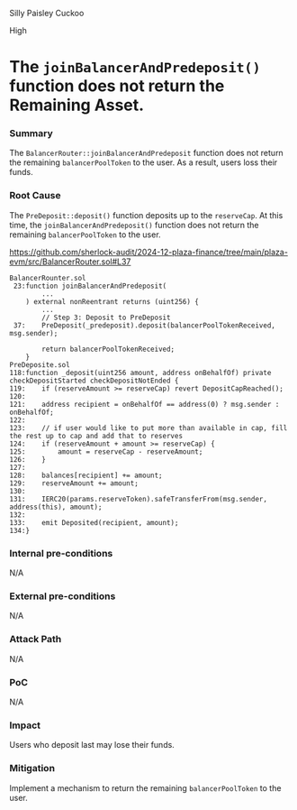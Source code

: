 Silly Paisley Cuckoo

High

# The `joinBalancerAndPredeposit()` function does not return the Remaining Asset.


### Summary
The `BalancerRouter::joinBalancerAndPredeposit` function does not return the remaining `balancerPoolToken` to the user.
As a result, users loss their funds.

### Root Cause
The `PreDeposit::deposit()` function deposits up to the `reserveCap`.
At this time, the `joinBalancerAndPredeposit()` function does not return the remaining `balancerPoolToken` to the user.

https://github.com/sherlock-audit/2024-12-plaza-finance/tree/main/plaza-evm/src/BalancerRouter.sol#L37
```solidity
BalancerRounter.sol
 23:function joinBalancerAndPredeposit(
        ...
    ) external nonReentrant returns (uint256) {
        ...
        // Step 3: Deposit to PreDeposit
 37:    PreDeposit(_predeposit).deposit(balancerPoolTokenReceived, msg.sender);

        return balancerPoolTokenReceived;
    }
PreDeposite.sol
118:function _deposit(uint256 amount, address onBehalfOf) private checkDepositStarted checkDepositNotEnded {
119:    if (reserveAmount >= reserveCap) revert DepositCapReached();
120:
121:    address recipient = onBehalfOf == address(0) ? msg.sender : onBehalfOf;
122:
123:    // if user would like to put more than available in cap, fill the rest up to cap and add that to reserves
124:    if (reserveAmount + amount >= reserveCap) {
125:        amount = reserveCap - reserveAmount;
126:    }
127:
128:    balances[recipient] += amount;
129:    reserveAmount += amount;
130:
131:    IERC20(params.reserveToken).safeTransferFrom(msg.sender, address(this), amount);
132:
133:    emit Deposited(recipient, amount);
134:}
```

### Internal pre-conditions
N/A

### External pre-conditions
N/A

### Attack Path
N/A

### PoC
N/A

### Impact
Users who deposit last may lose their funds.

### Mitigation
Implement a mechanism to return the remaining `balancerPoolToken` to the user. 